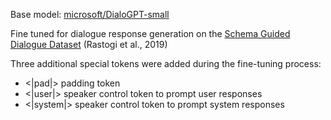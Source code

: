 Base model: [microsoft/DialoGPT-small](https://huggingface.co/microsoft/DialoGPT-small)

Fine tuned for dialogue response generation on the [Schema Guided Dialogue Dataset](https://github.com/google-research-datasets/dstc8-schema-guided-dialogue) (Rastogi et al., 2019)

Three additional special tokens were added during the fine-tuning process:
 - <|pad|> padding token
 - <|user|> speaker control token to prompt user responses
 - <|system|> speaker control token to prompt system responses